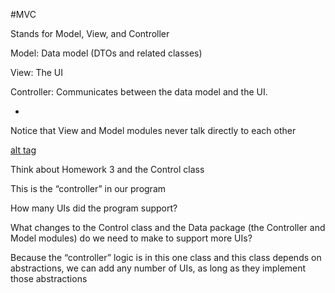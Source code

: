 #MVC

Stands for Model, View, and Controller

Model: Data model (DTOs and related classes)

View: The UI

Controller: Communicates between the data model and the UI.

-

Notice that View and Model modules never talk directly to each other

[alt tag](https://github.com/Cody-Nicholson96/Software_Development/blob/master/Object_Oriented_Software_Development/pics/mvc1.jpg)

Think about Homework 3 and the Control class

This is the “controller” in our program

How many UIs did the program support?

What changes to the Control class and the Data package (the Controller and Model modules) do we need to make to support more UIs?

Because the “controller” logic is in this one class and this class depends on abstractions, we can add any number of UIs, as long as they implement those abstractions